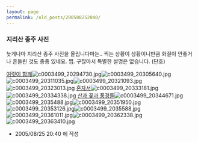 ```yaml
---
layout: page
permalink: /old_posts/200508252040/
---
```


### 지리산 종주 사진

늦게나마 지리산 종주 사진을 올립니다마는..
찍는 상황이 상황이니만큼 화질이 안좋거나 흔들린 것도 종종 있네요. 쩝.
구찮아서 특별한 설명은 없습니다. (단호)

<a href="#none" onclick="this.nextSibling.style.display=(this.nextSibling.style.display=='none')?'block':'none';">여럿이 함께</a>![c0003499_20294730.jpg](200508252040/c0003499_20294730.jpg)![c0003499_20305640.jpg](200508252040/c0003499_20305640.jpg)![c0003499_20311035.jpg](200508252040/c0003499_20311035.jpg)![c0003499_20321093.jpg](200508252040/c0003499_20321093.jpg)![c0003499_20323013.jpg](200508252040/c0003499_20323013.jpg)
<a href="#none" onclick="this.nextSibling.style.display=(this.nextSibling.style.display=='none')?'block':'none';">혼자서</a>![c0003499_20333181.jpg](200508252040/c0003499_20333181.jpg)![c0003499_20334338.jpg](200508252040/c0003499_20334338.jpg)
<a href="#none" onclick="this.nextSibling.style.display=(this.nextSibling.style.display=='none')?'block':'none';">산과 꽃과 풍경들</a>![c0003499_20344671.jpg](200508252040/c0003499_20344671.jpg)![c0003499_2035488.jpg](200508252040/c0003499_2035488.jpg)![c0003499_20351950.jpg](200508252040/c0003499_20351950.jpg)![c0003499_20353126.jpg](200508252040/c0003499_20353126.jpg)![c0003499_2035588.jpg](200508252040/c0003499_2035588.jpg)![c0003499_20361011.jpg](200508252040/c0003499_20361011.jpg)![c0003499_20362338.jpg](200508252040/c0003499_20362338.jpg)![c0003499_20363410.jpg](200508252040/c0003499_20363410.jpg)





- 2005/08/25 20:40 에 작성